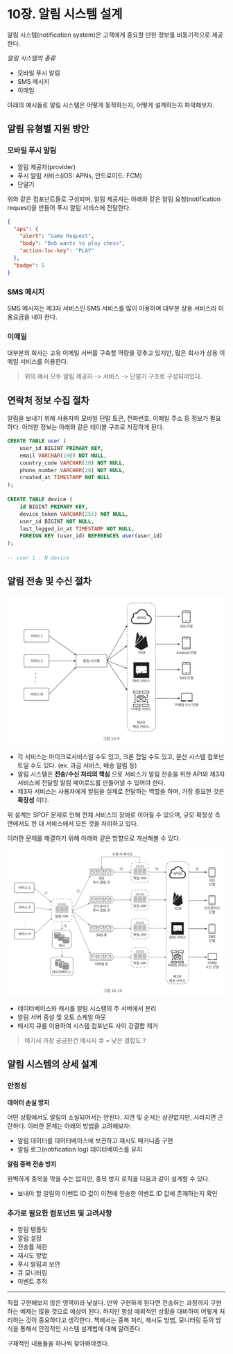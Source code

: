 # 10장. 알림 시스템 설계

알림 시스템(notification system)은 고객에게 중요할 만한 정보를 비동기적으로 제공한다.

_알림 시스템의 종류_

- 모바일 푸시 알림
- SMS 메시지
- 이메일 

아래의 예시들로 알림 시스템은 어떻게 동작하는지, 어떻게 설계하는지 파악해보자.

## 알림 유형별 지원 방안

### 모바일 푸시 알림

- 알림 제공자(provider)
- 푸시 알림 서비스(iOS: APNs, 안드로이드: FCM)
- 단말기

위와 같은 컴포넌트들로 구성되며, 알림 제공자는 아래와 같은 알림 요청(notification request)을 만들어 푸시 알림 서비스에 전달한다.

```json
{
  "aps": {
    "alert": "Game Request",
    "body": "Bob wants to play chess",
    "action-loc-key": "PLAY"
  },
  "badge": 5
}
```

### SMS 메시지

SMS 메시지는 제3자 서비스인 SMS 서비스를 많이 이용하며 대부분 상용 서비스라 이용요금을 내야 한다.

### 이메일

대부분의 회사는 고유 이메일 서버를 구축할 역량을 갖추고 있지만, 많은 회사가 상용 이메일 서비스를 이용한다.

> 위의 예시 모두 알림 제공자 -> 서비스 -> 단말기 구조로 구성되어있다.

## 연락처 정보 수집 절차

알림을 보내기 위해 사용자의 모바일 단말 토큰, 전화번호, 이메일 주소 등 정보가 필요하다. 이러한 정보는 아래와 같은 테이블 구조로 저장하게 된다.

```sql
CREATE TABLE user (
    user_id BIGINT PRIMARY KEY,
    email VARCHAR(100) NOT NULL,
    country_code VARCHAR(10) NOT NULL,
    phone_number VARCHAR(20) NOT NULL,
    created_at TIMESTAMP NOT NULL
);

CREATE TABLE device (
    id BIGINT PRIMARY KEY,
    device_token VARCHAR(255) NOT NULL,
    user_id BIGINT NOT NULL,
    last_logged_in_at TIMESTAMP NOT NULL,
    FOREIGN KEY (user_id) REFERENCES user(user_id)
);

-- user 1 : N device
```

## 알림 전송 및 수신 절차


![img.png](승조_이미지/10-9.png)

- 각 서비스는 마이크로서비스일 수도 있고, 크론 잡일 수도 있고, 분산 시스템 컴포넌트일 수도 있다. (ex. 과금 서비스, 배송 알림 등)
- 알림 시스템은 **전송/수신 처리의 핵심** 으로 서비스가 알림 전송을 위한 API와 제3자 서비스에 전달할 알림 페이로드를 만들어낼 수 있어야 한다.
- 제3자 서비스는 사용자에게 알림을 실제로 전달하는 역할을 하며, 가장 중요한 것은 **확장성** 이다. 

위 설계는 SPOF 문제로 인해 전체 서비스의 장애로 이어질 수 있으며, 규모 확장성 측면에서도 한 대 서비스에서 모든 것을 처리하고 있다.

이러한 문제를 해결하기 위해 아래와 같은 방향으로 개선해볼 수 있다.

![img.png](승조_이미지/10-10.png)

- 데이터베이스와 캐시를 알림 시스템의 주 서버에서 분리
- 알림 서버 증설 및 오토 스케일 아웃
- 메시지 큐를 이용하여 시스템 컴포넌트 사이 강결합 제거

> 여기서 가장 궁금한건 메시지 큐 = 낮은 결합도 ?

## 알림 시스템의 상세 설계

### 안정성

**데이터 손실 방지**

어떤 상황에서도 알림이 소실되어서는 안된다. 지연 및 순서는 상관없지만, 사라지면 곤란하다. 이러한 문제는 아래의 방법을 고려해보자:

- 알림 데이터를 데이터베이스에 보관하고 재시도 매커니즘 구현
- 알림 로그(notification log) 데이터베이스를 유지

**알림 중복 전송 방지**

완벽하게 중복을 막을 수는 없지만, 중복 방지 로직을 다음과 같이 설계할 수 있다.

- 보내야 할 알림의 이벤트 ID 값이 이전에 전송한 이벤트 ID 값에 존재하는지 확인

### 추가로 필요한 컴포넌트 및 고려사항

- 알림 템플릿
- 알림 설정
- 전송률 제한
- 재시도 방법
- 푸시 알림과 보안
- 큐 모니터링
- 이벤트 추적

---

직접 구현해보지 않은 영역이라 낯설다. 만약 구현하게 된다면 전송하는 과정까지 구현하는 예제는 많을 것으로 예상이 된다. 
하지만 항상 예외적인 상황을 대비하여 어떻게 처리하는 것이 중요하다고 생각한다. 책에서는 중복 처리, 재시도 방법, 모니터링 등의 방식을 통해서 안정적인 시스템 설계법에 대해 알려준다.

구체적인 내용들을 하나씩 찾아봐야겠다. 